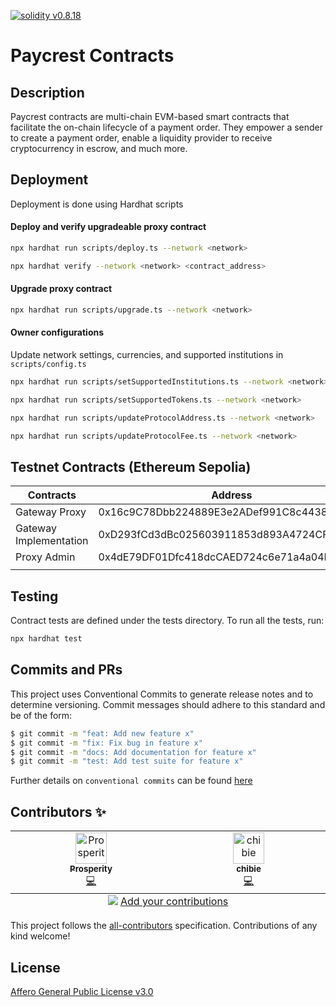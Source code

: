 <a href="https://solidity.readthedocs.io/en/v0.8.18/"><img alt="solidity v0.8.18" src="https://badgen.net/badge/solidity/v0.8.18/blue"></a>

# Paycrest Contracts
    
## Description

Paycrest contracts are multi-chain EVM-based smart contracts that facilitate the on-chain lifecycle of a payment order. They empower a sender to create a payment order, enable a liquidity provider to receive cryptocurrency in escrow, and much more.

## Deployment

Deployment is done using Hardhat scripts

#### Deploy and verify upgradeable proxy contract

```bash
npx hardhat run scripts/deploy.ts --network <network>

npx hardhat verify --network <network> <contract_address>
```

#### Upgrade proxy contract

```bash
npx hardhat run scripts/upgrade.ts --network <network>
```

#### Owner configurations

Update network settings, currencies, and supported institutions in `scripts/config.ts`

```bash
npx hardhat run scripts/setSupportedInstitutions.ts --network <network>

npx hardhat run scripts/setSupportedTokens.ts --network <network>

npx hardhat run scripts/updateProtocolAddress.ts --network <network>

npx hardhat run scripts/updateProtocolFee.ts --network <network>
```


## Testnet Contracts (Ethereum Sepolia)

<table>
  <thead>
    <tr>
      <th>Contracts</th>
      <th>Address</th>
    </tr>
  </thead>
  <tbody>
    <tr>
      <td>Gateway Proxy</td>
      <td>0x16c9C78Dbb224889E3e2ADef991C8c4438ea797B</td>
    </tr>
    <tr>
      <td>Gateway Implementation</td>
      <td>0xD293fCd3dBc025603911853d893A4724CF9f70a0</td>
    </tr>
    <tr>
      <td>Proxy Admin</td>
      <td>0x4dE79DF01Dfc418dcCAED724c6e71a4a04D50bB7</td>
    </tr>
    <tr>
      <td></td>
      <td></td>
    </tr>
    </tr>
  </tbody>
</table>

## Testing

Contract tests are defined under the tests directory. To run all the tests, run:

```bash
npx hardhat test
```

## **Commits and PRs**

This project uses Conventional Commits to generate release notes and to determine versioning. Commit messages should adhere to this standard and be of the form:

```bash
$ git commit -m "feat: Add new feature x"
$ git commit -m "fix: Fix bug in feature x"
$ git commit -m "docs: Add documentation for feature x"
$ git commit -m "test: Add test suite for feature x"
```

Further details on `conventional commits` can be found [here](https://www.conventionalcommits.org/en/v1.0.0/)

## Contributors ✨

<!-- ALL-CONTRIBUTORS-LIST:START - Do not remove or modify this section -->
<!-- prettier-ignore-start -->
<!-- markdownlint-disable -->
<table>
  <tbody>
    <tr>
      <td align="center" valign="top" width="14.28%"><a href="https://onahprosperity.github.io/"><img src="https://avatars.githubusercontent.com/u/40717516?v=4?s=50" width="50px;" alt="Prosperity"/><br /><sub><b>Prosperity</b></sub></a><br /><a href="https://github.com/paycrest/contracts" title="code">💻</a></td>
      <td align="center" valign="top" width="14.28%"><a href="https://chibie.github.io/"><img src="https://avatars.githubusercontent.com/u/6025509?v=4" width="50px;" alt="chibie"/><br /><sub><b>chibie</b></sub></a><br /><a href="https://github.com/paycrest/contracts" title="code">💻</a></td>
    </tr>
  </tbody>
  <tfoot>
    <tr>
      <td align="center" size="13px" colspan="7">
        <img src="https://raw.githubusercontent.com/all-contributors/all-contributors-cli/1b8533af435da9854653492b1327a23a4dbd0a10/assets/logo-small.svg">
          <a href="https://all-contributors.js.org/docs/en/bot/usage">Add your contributions</a>
        </img>
      </td>
    </tr>
  </tfoot>
</table>

<!-- markdownlint-restore -->
<!-- prettier-ignore-end -->

<!-- ALL-CONTRIBUTORS-LIST:END -->

This project follows the [all-contributors](https://github.com/all-contributors/all-contributors) specification. Contributions of any kind welcome!

## License
[Affero General Public License v3.0](https://choosealicense.com/licenses/agpl-3.0/)

